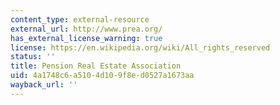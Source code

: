 ```yaml
---
content_type: external-resource
external_url: http://www.prea.org/
has_external_license_warning: true
license: https://en.wikipedia.org/wiki/All_rights_reserved
status: ''
title: Pension Real Estate Association
uid: 4a1748c6-a510-4d10-9f8e-d0527a1673aa
wayback_url: ''
---
```

